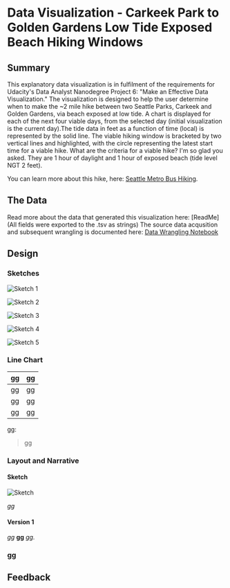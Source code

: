 # Data Visualization - Carkeek Park to Golden Gardens Low Tide Exposed Beach Hiking Windows

## Summary

This explanatory data visualization is in fulfilment of the requirements for Udacity's Data Analyst Nanodegree Project 6: "Make an Effective Data Visualization." The visualization is designed to help the user determine when to make the ~2 mile hike between two Seattle Parks, Carkeek and Golden Gardens, via beach exposed at low tide.  A chart is displayed for each of the next four viable days, from the selected day (initial visualization is the current day).The tide data in feet as a function of time (local) is represented by the solid line.  The viable hiking window is bracketed by two vertical lines and highlighted, with the circle representing the latest start time for a viable hike.  What are the criteria for a viable hike? I'm so glad you asked. They are 1 hour of daylight and 1 hour of exposed beach (tide level NGT 2 feet).

 You can learn more about this hike, here: [Seattle Metro Bus Hiking](https://sites.google.com/site/seattlemetrobushiking/main-page/in-city-hikes/carkeek-park-and-beach-walk-to-ballard).


 ## The Data

 Read more about the data that generated this visualization here: [ReadMe](All fields were exported to the .tsv as strings)
 The source data acqusition and subsequent wrangling is documented here: [Data Wrangling Notebook](https://github.com/baumanab/seattle_tides/blob/master/sandbox.ipynb)



## Design

### Sketches 
![Sketch 1](https://drive.google.com/open?id=0B6-_839umHeRVWQ3TDBkMHluQkU)

![Sketch 2](https://drive.google.com/open?id=0B6-_839umHeRSlNXbjdoMVNfWVE)

![Sketch 3](https://drive.google.com/open?id=0B6-_839umHeRSlNXbjdoMVNfWVE)

![Sketch 4](https://drive.google.com/open?id=0B6-_839umHeRSlNXbjdoMVNfWVE)

![Sketch 5](https://drive.google.com/open?id=0B6-_839umHeRSlNXbjdoMVNfWVE)




### Line Chart


| gg |        gg |
-------------------|-----------------|
| gg| gg |
| gg | gg |
| gg  | gg |




gg:

> gg



### Layout and Narrative

#### Sketch
![Sketch]()

*gg*

#### Version 1


*gg* **gg** *gg.*


### gg

## Feedback



